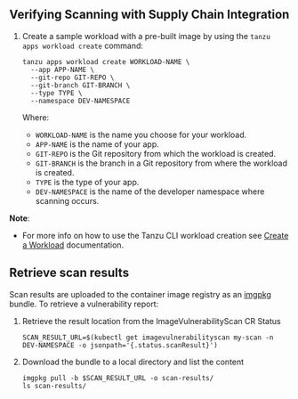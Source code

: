 ## <a id="verifying-scanning-with-supply-chain-integration"></a> Verifying Scanning with Supply Chain Integration

1. Create a sample workload with a pre-built image by using the `tanzu apps workload create` command:

    ```console
    tanzu apps workload create WORKLOAD-NAME \
      --app APP-NAME \
      --git-repo GIT-REPO \
      --git-branch GIT-BRANCH \
      --type TYPE \
      --namespace DEV-NAMESPACE
    ```

    Where:

    - `WORKLOAD-NAME` is the name you choose for your workload.
    - `APP-NAME` is the name of your app.
    - `GIT-REPO` is the Git repository from which the workload is created.
    - `GIT-BRANCH` is the branch in a Git repository from where the workload is created.
    - `TYPE` is the type of your app.
    - `DEV-NAMESPACE` is the name of the developer namespace where scanning occurs.

**Note**:
- For more info on how to use the Tanzu CLI workload creation see [Create a Workload](../cli-plugins/apps/create-workload.hbs.md) documentation.

## <a id="retrieve-scan-results"></a> Retrieve scan results

Scan results are uploaded to the container image registry as an [imgpkg](https://carvel.dev/imgpkg/) bundle.
To retrieve a vulnerability report:

1. Retrieve the result location from the ImageVulnerabilityScan CR Status
   ```console
   SCAN_RESULT_URL=$(kubectl get imagevulnerabilityscan my-scan -n DEV-NAMESPACE -o jsonpath='{.status.scanResult}')
   ```

1. Download the bundle to a local directory and list the content
   ```console
   imgpkg pull -b $SCAN_RESULT_URL -o scan-results/
   ls scan-results/
   ```

